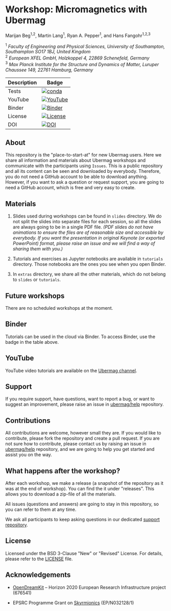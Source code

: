 # Workshop: Micromagnetics with Ubermag
Marijan Beg<sup>1,2</sup>, Martin Lang<sup>1</sup>, Ryan A. Pepper<sup>1</sup>, and Hans Fangohr<sup>1,2,3</sup>

<sup>1</sup> *Faculty of Engineering and Physical Sciences, University of Southampton, Southampton SO17 1BJ, United Kingdom*  
<sup>2</sup> *European XFEL GmbH, Holzkoppel 4, 22869 Schenefeld, Germany*  
<sup>3</sup> *Max Planck Institute for the Structure and Dynamics of Matter, Luruper Chaussee 149, 22761 Hamburg, Germany*  

| Description | Badge |
| --- | --- |
| Tests | [![conda](https://github.com/ubermag/workshop/workflows/conda/badge.svg)](https://github.com/ubermag/workshop/actions?query=workflow%3Aconda) |
| YouTube | [![YouTube](https://img.shields.io/badge/YouTube-ubermag-blue)](https://www.youtube.com/channel/UC7MSqVQSMFV42R1jAYmKGLg) |
| Binder | [![Binder](https://mybinder.org/badge_logo.svg)](https://mybinder.org/v2/gh/ubermag/workshop/HEAD?filepath=tutorials%2Findex.ipynb) |
| License | [![License](https://img.shields.io/badge/License-BSD%203--Clause-blue.svg)](https://opensource.org/licenses/BSD-3-Clause) |
| DOI | [![DOI](https://zenodo.org/badge/258183897.svg)](https://zenodo.org/badge/latestdoi/258183897) |

## About

This repository is the "place-to-start-at" for new Ubermag users. Here we share all information and materials about Ubermag workshops and communicate with the participants using `Issues`. This is a public repository and all its content can be seen and downloaded by everybody. Therefore, you do not need a GitHub account to be able to download anything. However, if you want to ask a question or request support, you are going to need a GitHub account, which is free and very easy to create.

## Materials

1. Slides used during workshops can be found in `slides` directory. We do not split the slides into separate files for each session, so all the slides are always going to be in a single PDF file.
*(PDF slides do not have animations to ensure the files are of reasonable size and accessible by everybody. If you want the presentation in original Keynote (or exported PowerPoint) format, please raise an issue and we will find a way of sharing them with you.)*

2. Tutorials and exercises as Jupyter notebooks are available in `tutorials` directory. Those notebooks are the ones you see when you open Binder.

3. In `extras` directory, we share all the other materials, which do not belong to `slides` or `tutorials`.

## Future workshops

There are no scheduled workshops at the moment.

## Binder

Tutorials can be used in the cloud via Binder. To access Binder, use the badge in the table above.

## YouTube

YouTube video tutorials are available on the [Ubermag channel](https://www.youtube.com/channel/UC7MSqVQSMFV42R1jAYmKGLg).

## Support

If you require support, have questions, want to report a bug, or want to suggest an improvement, please raise an issue in [ubermag/help](https://github.com/ubermag/help) repository.

## Contributions

All contributions are welcome, however small they are. If you would like to contribute, please fork the repository and create a pull request. If you are not sure how to contribute, please contact us by raising an issue in [ubermag/help](https://github.com/ubermag/help) repository, and we are going to help you get started and assist you on the way.

## What happens after the workshop?

After each workshop, we make a release (a snapshot of the repository as it was at the end of workshop). You can find the it under "releases". This allows you to download a zip-file of all the materials.

All issues (questions and answers) are going to stay in this repository, so you can refer to them at any time.

We ask all participants to keep asking questions in our dedicated [support repository](https://github.com/ubermag/help).

## License

Licensed under the BSD 3-Clause "New" or "Revised" License. For details, please refer to the [LICENSE](LICENSE) file.

## Acknowledgements

- [OpenDreamKit](http://opendreamkit.org/) – Horizon 2020 European Research Infrastructure project (676541)

- EPSRC Programme Grant on [Skyrmionics](http://www.skyrmions.ac.uk) (EP/N032128/1)
